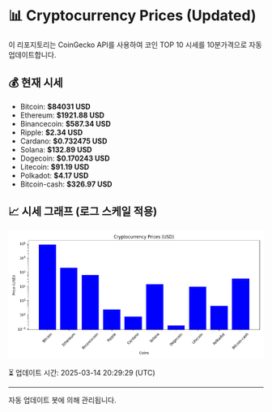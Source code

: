 
# 📊 Cryptocurrency Prices (Updated)

이 리포지토리는 CoinGecko API를 사용하여 코인 TOP 10 시세를 10분가격으로 자동 업데이트합니다.

## 💰 현재 시세
- Bitcoin: **$84031 USD**
- Ethereum: **$1921.88 USD**
- Binancecoin: **$587.34 USD**
- Ripple: **$2.34 USD**
- Cardano: **$0.732475 USD**
- Solana: **$132.89 USD**
- Dogecoin: **$0.170243 USD**
- Litecoin: **$91.19 USD**
- Polkadot: **$4.17 USD**
- Bitcoin-cash: **$326.97 USD**

## 📈 시세 그래프 (로그 스케일 적용)
![Crypto Prices](crypto_prices.png)

⏳ 업데이트 시간: 2025-03-14 20:29:29 (UTC)

---
자동 업데이트 봇에 의해 관리됩니다.
